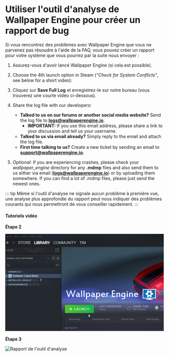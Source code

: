 # Utiliser l'outil d'analyse de Wallpaper Engine pour créer un rapport de bug

Si vous rencontrez des problèmes avec Wallpaper Engine que vous ne parvenez pas résoudre à l'aide de la FAQ, vous pouvez créer un rapport pour votre système que vous pourrez par la suite nous envoyer :

1. Assurez-vous d'avoir lancé Wallpaper Engine (si cela est possible).
2. Choose the 4th launch option in Steam (*"Check for System Conflicts"*, see below for a short video):
3. Cliquez sur **Save Full Log** et enregistrez-le sur notre bureau (vous trouverez une courte vidéo ci-dessous).
4. Share the log file with our developers:
    * **Talked to us on our forums or another social media website?** Send the log file to **logs@wallpaperengine.io**.
        * **IMPORTANT:** If you use this email address, please share a link to your discussion and tell us your username.
    * **Talked to us via email already?** Simply reply to the email and attach the log file.
    * **First time talking to us?** Create a new ticket by sending an email to **support@wallpaperengine.io**.

5. *Optional:* If you are experiencing crashes, please check your *wallpaper_engine* directory for any **.mdmp** files and also send them to us either via email (**logs@wallpaperengine.io**) or by uploading them somewhere. If you can find a lot of .mdmp files, please just send the newest ones.

::: tip Même si l'outil d'analyse ne signale aucun problème à première vue, une analyse plus approfondie du rapport peut nous indiquer des problèmes courants qui nous permettront de vous conseiller rapidement.
:::

#### Tutoriels vidéo

**Étape 2**

![Lancement de l'outil d'analyse](./scantoollaunch.gif)

**Étape 3**

![Rapport de l'outil d'analyse](./scantoolsave.gif)
